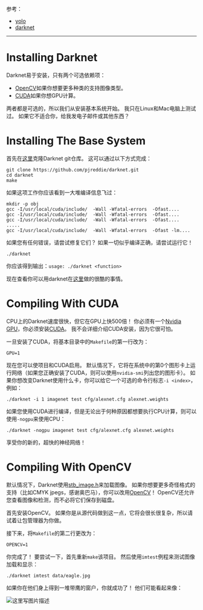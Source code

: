 参考：

- [yolo](https://pjreddie.com/darknet/yolo/)
- [darknet](https://pjreddie.com/darknet/)


----------

# Installing Darknet

Darknet易于安装，只有两个可选依赖项：

- [OpenCV](https://opencv.org/)如果你想要更多种类的支持图像类型。
- [CUDA](https://developer.nvidia.com/cuda-downloads)如果你想GPU计算。

两者都是可选的，所以我们从安装基本系统开始。 我只在Linux和Mac电脑上测试过。 如果它不适合你，给我发电子邮件或其他东西？

# Installing The Base System
首先在[这里](https://github.com/pjreddie/darknet)克隆Darknet git仓库。 这可以通过以下方式完成：

```
git clone https://github.com/pjreddie/darknet.git
cd darknet
make
```
如果这项工作你应该看到一大堆编译信息飞过：

```
mkdir -p obj
gcc -I/usr/local/cuda/include/  -Wall -Wfatal-errors  -Ofast....
gcc -I/usr/local/cuda/include/  -Wall -Wfatal-errors  -Ofast....
gcc -I/usr/local/cuda/include/  -Wall -Wfatal-errors  -Ofast....
.....
gcc -I/usr/local/cuda/include/  -Wall -Wfatal-errors  -Ofast -lm....
```
如果您有任何错误，请尝试修复它们？ 如果一切似乎编译正确，请尝试运行它！

```
./darknet
```
你应该得到输出：`usage: ./darknet <function>`

现在查看你可以用darknet在[这里](https://pjreddie.com/darknet/)做的很酷的事情。

# Compiling With CUDA

CPU上的Darknet速度很快，但它在GPU上快500倍！ 你必须有一个[Nvidia GPU](https://developer.nvidia.com/cuda-gpus)，你必须安装[CUDA](https://developer.nvidia.com/cuda-downloads)。 我不会详细介绍CUDA安装，因为它很可怕。

一旦安装了CUDA，将基本目录中的`Makefile`的第一行改为：

```
GPU=1
```
现在您可以使项目和CUDA启用。 默认情况下，它将在系统中的第0个图形卡上运行网络（如果您正确安装了CUDA，则可以使用`nvidia-smi`列出您的图形卡）。 如果你想改变Darknet使用什么卡，你可以给它一个可选的命令行标志`-i <index>`，例如：

```
./darknet -i 1 imagenet test cfg/alexnet.cfg alexnet.weights
```

如果您使用CUDA进行编译，但是无论出于何种原因都想要执行CPU计算，则可以使用`-nogpu`来使用CPU：

```
./darknet -nogpu imagenet test cfg/alexnet.cfg alexnet.weights
```
享受你的新的，超快的神经网络！

# Compiling With OpenCV

默认情况下，Darknet使用[stb_image.h](https://github.com/nothings/stb/blob/master/stb_image.h)来加载图像。 如果你想要更多奇怪格式的支持（比如CMYK jpegs，感谢奥巴马），你可以改用[OpenCV](https://opencv.org/)！ OpenCV还允许您查看图像和检测，而不必将它们保存到磁盘。

首先安装OpenCV。 如果你是从源代码做到这一点，它将会很长很复杂，所以请试着让包管理器为你做。

接下来，将`Makefile`的第二行更改为：

```
OPENCV=1
```
你完成了！ 要尝试一下，首先重新`make`该项目。 然后使用`imtest`例程来测试图像加载和显示：

```
./darknet imtest data/eagle.jpg
```
如果你在他们身上得到一堆带鹰的窗户，你就成功了！ 他们可能看起来像：

![这里写图片描述](https://pjreddie.com/media/image/Screen_Shot_2015-06-10_at_2.47.08_PM.png)

